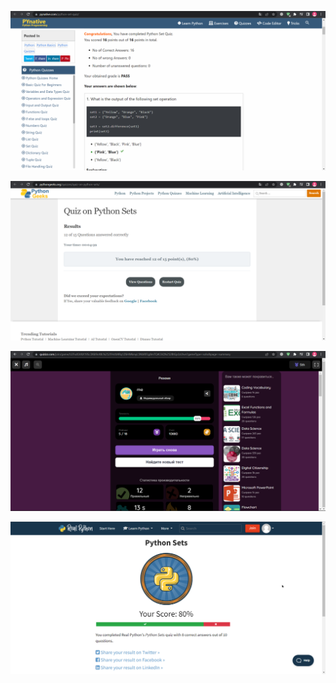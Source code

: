 ![pynative](<Quiz Results/pynative.png>)

![pythongeeks](<Quiz Results/pythongeeks.png>)

![quizizz](<Quiz Results/quizizz.png>)

![realpython](<Quiz Results/realpython.png>)